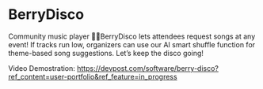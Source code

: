 # BerryDisco
 Community music player
🍓🪩BerryDisco lets attendees request songs at any event! If tracks run low, organizers can use our AI smart shuffle function for theme-based song suggestions. Let’s keep the disco going! 

Video Demostration:
https://devpost.com/software/berry-disco?ref_content=user-portfolio&ref_feature=in_progress
